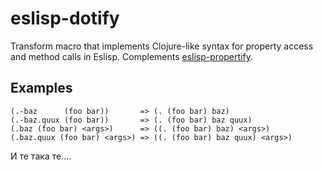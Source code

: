 # eslisp-dotify

Transform macro that implements Clojure-like syntax for property access and
method calls in Eslisp. Complements [eslisp-propertify](https://github.com/anko/eslisp-propertify).

## Examples

```
(.-baz      (foo bar))       => (. (foo bar) baz)
(.-baz.quux (foo bar))       => (. (foo bar) baz quux)
(.baz (foo bar) <args>)      => ((. (foo bar) baz) <args>)
(.baz.quux (foo bar) <args>) => ((. (foo bar) baz quux) <args>)
```

И те така те....
